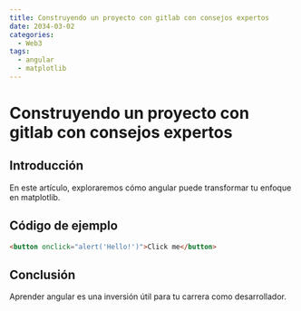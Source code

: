 ```yaml
---
title: Construyendo un proyecto con gitlab con consejos expertos
date: 2034-03-02
categories:
  - Web3
tags:
  - angular
  - matplotlib
---
```


# Construyendo un proyecto con gitlab con consejos expertos

## Introducción

En este artículo, exploraremos cómo angular puede transformar tu enfoque en matplotlib.

## Código de ejemplo

```html
<button onclick="alert('Hello!')">Click me</button>
```

## Conclusión

Aprender angular es una inversión útil para tu carrera como desarrollador.